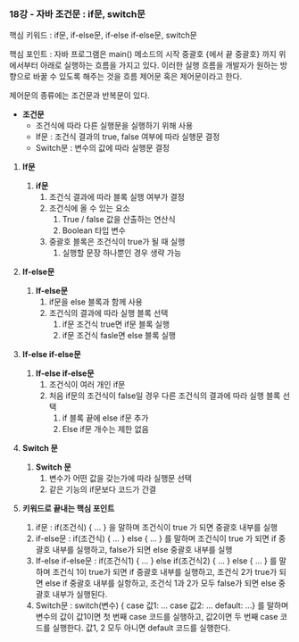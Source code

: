 
### 18강 - 자바 조건문 : if문, switch문

핵심 키워드 : if문, if-else문, if-else if-else문, switch문

핵심 포인트 : 자바 프로그램은 main() 메소드의 시작 중괄호 {에서 끝 중괄호} 까지 위에서부터 아래로 실행하는 흐름을 가지고 있다. 이러한 실행 흐름을 개발자가 원하는 방향으로 바꿀 수 있도록 해주는 것을 흐름 제어문 혹은 제어문이라고 한다.

제어문의 종류에는 조건문과 반복문이 있다.

- **조건문**
    - 조건식에 따라 다른 실행문을 실행하기 위해 사용
    - If문 : 조건식 결과의 true, false 여부에 따라 실행문 결정
    - Switch문 : 변수의 값에 따라 실행문 결정
1. **If문**
    1. **if문**
        1. 조건식 결과에 따라 블록 실행 여부가 결정
        2. 조건식에 올 수 있는 요소
            1. True / false 값을 산출하는 연산식
            2. Boolean 타입 변수
        3. 중괄호 블록은 조건식이 true가 될 때 실행
            1. 실행할 문장 하나뿐인 경우 생략 가능
2. **If-else문**
    1. **If-else문**
        1. if문을 else 블록과 함께 사용
        2. 조건식의 결과에 따라 실행 블록 선택
            1. if문 조건식 true면 if문 블록 실행
            2. if문 조건식 fasle면 else 블록 실행
3. **If-else if-else문**
    1. **If-else if-else문**
        1. 조건식이 여러 개인 if문
        2. 처음 if문의 조건식이 false일 경우 다른 조건식의 결과에 따라 실행 블록 선택
            1. if 블록 끝에 else if문 추가
            2. Else if문 개수는 제한 없음
4. **Switch 문**
    1. **Switch 문**
        1. 변수가 어떤 값을 갖는가에 따라 실행문 선택
        2. 같은 기능의 if문보다 코드가 간결
        
5. **키워드로 끝내는 핵심 포인트**
    1. if문 : if(조건식) { … } 을 말하며 조건식이 true 가 되면 중괄호 내부를 실행
    2. if-else문 : if(조건식) { … } else { … } 를 말하며 조건식이 true 가 되면 if 중괄호 내부를 실행하고, false가 되면 else 중괄호 내부를 실행
    3. If-else if-else문 : if(조건식1) { … } else if(조건식2) { … } else { … } 를 말하며 조건식 1이 true가 되면 if 중괄호 내부를 실행하고, 조건식 2가 true가 되면 else if 중괄호 내부를 실항하고, 조건식 1과 2가 모두 false가 되면 else 중괄호 내부가 실행된다.
    4. Switch문 : switch(변수) { case 값1: … case 값2: … default: …} 를 말하며 변수의 값이 값1이면 첫 번째 case 코드를 실행하고, 값2이면 두 번째 case 코드를 실행한다. 값1, 2 모두 아니면 default 코드를 실행한다.